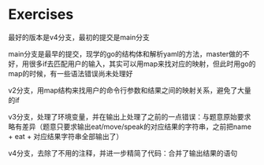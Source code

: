 # Exercises

最好的版本是v4分支，最初的提交是main分支

main分支是最早的提交，现学的go的结构体和解析yaml的方法，master做的不好，用很多if去匹配用户的输入，其实可以用map来找对应的映射，但此时用go的map的时候，有一些语法错误尚未处理好


v2分支，用map结构来找用户的命令行参数和结果之间的映射关系，避免了大量的if

v3分支，处理了环境变量，并在输出上处理了之前的一点错误：与题意原始要求略有差异（题意只要求输出eat/move/speak的对应结果的字符串，之前把name + eat + 对应结果字符串全部输出了）

v4分支，去除了不用的注释，并进一步精简了代码：合并了输出结果的语句
